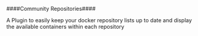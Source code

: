 ####Community Repositories####

A Plugin to easily keep your docker repository lists up to date and display the available containers within each repository
